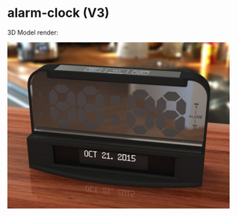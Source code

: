 alarm-clock (V3)
================


3D Model render:

![alt tag](/docs/model-render/front.jpg "Front view")
